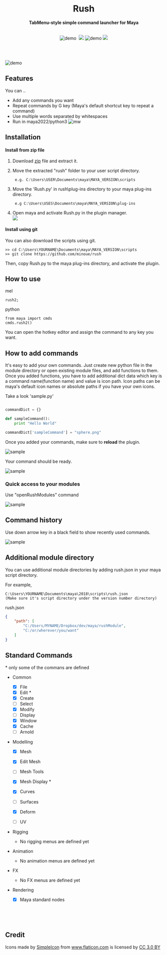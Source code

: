 <h1 align="center">Rush</h1>

<div align="center">
<strong>TabMenu-style simple command launcher for Maya</strong>
</div>

<br>

<p align="center">
  <img src="https://img.shields.io/badge/maya-2017+-red.svg" alt="demo"/>
  <img src="https://img.shields.io/badge/Maya-2022/py3-red" alt=""/>
  <img src="https://img.shields.io/github/license/minoue/rush.svg"/>
  <img src="https://img.shields.io/github/release/minoue/rush.svg" alt="demo"/>
  <img src="https://api.codacy.com/project/badge/Grade/03596fa2dec14561a216281ab7dab6c3"/>

</p>

<br>
<br>

![demo](images/rush.gif)

## Features

You can ..

* Add any commands you want
* Repeat commands by G key (Maya's default shortcut key to repeat a command)
* Use multiple words separated by whitespaces
* Run in maya2022/python3
![mw](images/multiWords.gif)

## Installation

#### Install from zip file

1. Download [zip](https://github.com/minoue/rush/releases/download/2.7.1/rush.zip) file and extract it.
2. Move the extracted "rush" folder to your user script directory. 

   ```
    e.g. C:\Users\USER\Documents\maya\MAYA_VERSION\scripts
   ```
3. Move the 'Rush.py' in rush\plug-ins directory to your maya plug-ins directory.

   ```
    e.g C:\Users\USES\Documents\maya\MAYA_VERSION\plug-ins
   ```
4. Open maya and activate Rush.py in the plugin manager.   
    ![](images/plugin.png)

#### Install using git

You can also download the scripts using git.  

```
>> cd C:\Users\YOURNAME\Documents\maya\MAYA_VERSION\scripts
>> git clone https://github.com/minoue/rush
```

Then, copy Rush.py to the maya plug-ins directory, and activate the plugin.

## How to use

mel  

```
rush2;
```

python

```
from maya import cmds
cmds.rush2()
```

You can open the hotkey editor and assign the command to any key you want.

## How to add commands

It's easy to add your own commands. Just create new python file in the module directory or open existing module files, and add functions to them. Once you added functions, you have to add additional dict data which key is a command name(function name) and value is icon path.
Icon paths can be maya's default icon names or absolute paths if you have your own icons.

Take a look 'sample.py'

```python

commandDict = {}

def sampleCommand():
    print "Hello World"

commandDict['sampleCommand'] = "sphere.png"
```

Once you added your commands, make sure to **reload** the plugin.

![sample](images/reload.gif)

Your command should be ready.

![sample](images/sample.gif)

### Quick access to your modules

Use "openRushModules" command

![sample](images/quickModuleAccess.gif)

## Command history
Use down arrow key in a black field to show recently used commands.

![sample](images/showHistory.gif)


## Additional module directory

You can use additional module directories by adding rush.json in your maya script directory.

For example,
```
C:\Users\YOURNAME\Documents\maya\2018\scripts\rush.json
(Make sure it's script directory under the version number directory)
```

rush.json
```json
{
    "path": [
        "C:/Users/MYNAME/Dropbox/dev/maya/rushModule",
        "C:/or/wherever/you/want"
    ]
}
```

## Standard Commands

\* only some of the commans are defined

* Common
  
    - [x] File
    - [x] Edit * 
    - [x] Create
    - [ ] Select
    - [x] Modify
    - [ ] Display
    - [x] Window
    - [x] Cache
    - [ ] Arnold
    
* Modelling
	* [x] Mesh
	* [x] Edit Mesh
	
	* [ ] Mesh Tools
	
	* [x] Mesh Display *
	
	* [x] Curves
	
	* [ ] Surfaces
	
	* [x] Deform
	
	* [ ] UV
* Rigging
	
	* No rigging menus are defined yet
	
* Animation

    * No animation menus are defined yet 

* FX

    * No FX menus are defined yet

* Rendering
  
  - [x] Maya standard nodes 
  
  ​    
  
  ​    

## Credit

<div>Icons made by <a href="http://www.flaticon.com/authors/simpleicon" title="SimpleIcon">SimpleIcon</a> from <a href="http://www.flaticon.com" title="Flaticon">www.flaticon.com</a> is licensed by <a href="http://creativecommons.org/licenses/by/3.0/" title="Creative Commons BY 3.0" target="_blank">CC 3.0 BY</a></div>

